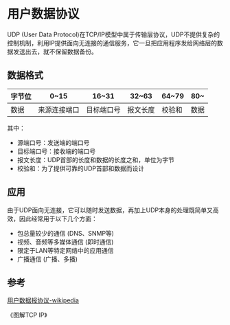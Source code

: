 # 用户数据协议

UDP (User Data Protocol)在TCP/IP模型中属于传输层协议，UDP不提供复杂的控制机制，利用IP提供面向无连接的通信服务，它一旦把应用程序发给网络层的数据发送出去，就不保留数据备份。

## 数据格式

| 字节位 | 0~15         | 16~31      | 32~63    | 64~79  | 80~  |
| ------ | ------------ | ---------- | -------- | ------ | ---- |
| 数据   | 来源连接端口 | 目标端口号 | 报文长度 | 校验和 | 数据 |

其中：

+ 源端口号：发送端的端口号
+ 目标端口号：接收端的端口号
+ 报文长度：UDP首部的长度和数据的长度之和，单位为字节
+ 校验和：为了提供可靠的UDP首部和数据而设计

## 应用

由于UDP面向无连接，它可以随时发送数据，再加上UDP本身的处理既简单又高效，因此经常用于以下几个方面：

+ 包总量较少的通信 (DNS、SNMP等)
+ 视频、音频等多媒体通信 (即时通信)
+ 限定于LAN等特定网络中的应用通信
+ 广播通信 (广播、多播)

## 参考

[用户数据报协议-wikipedia]([https://zh.wikipedia.org/zh-cn/%E7%94%A8%E6%88%B7%E6%95%B0%E6%8D%AE%E6%8A%A5%E5%8D%8F%E8%AE%AE](https://zh.wikipedia.org/zh-cn/用户数据报协议))

《图解TCP IP》